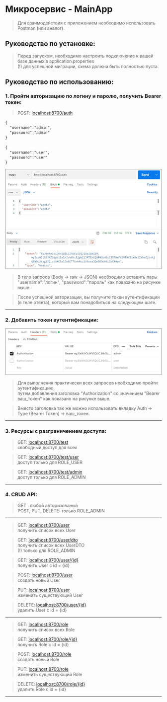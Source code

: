 # Микросервис - MainApp
> Для взаимодействия с приложением необходимо использовать Postman (или аналог).

## Руководство по установке:
> Перед запуском, необходимо настроить подключение к вашей базе данных в application.properties  
  (!) для успешной миграции, схема должна быть полностью пуста.


## Руководство по использованию:
### 1. Пройти авторизацию по логину и паролю, получить Bearer токен:
>POST: [localhost:8700/auth](http://localhost:8700/auth)


    {
      "username":"admin",
      "password":"admin"
    }

    {
      "username":"user",
      "password":"user"
    }
![](./main_auth.jpg)
> В тело запроса (Body -> raw -> JSON) необходимо вставить пары "username":"логин", "password":"пароль" как показано на рисунке выше.

> После успешной авторизации, вы получите токен аутентификации (в теле ответа), который вам понадобиться на следующем шаге.
---
### 2. Добавить токен аутентификации:

![](./main_token.jpg)

> Для выполнения практически всех запросов необходимо пройти аутентификацию,  
> путем добавления заголовка "Authorization" со значением "Bearer ваш_токен" как показано на рисунке выше.

> Вместо заголовка так же можно использовать вкладку Auth -> Type (Bearer Token) -> ваш_токен.
---
### 3. Ресурсы с разграничением доступа:
> GET: [localhost:8700/test](http://localhost:8700/test)  
> свободный доступ для всех

> GET: [localhost:8700/test/user](http://localhost:8700/test/user)  
> доступ только для ROLE_USER

> GET: [localhost:8700/test/admin](http://localhost:8700/test/admin)  
> доступ только для ROLE_ADMIN
---
### 4. CRUD API:  
> GET : любой авторизованый  
> POST, PUT, DELETE: только ROLE_ADMIN
---
> GET: [localhost:8700/user](http://localhost:8700/user)  
> получить список всех User

> GET: [localhost:8700/user/dto](http://localhost:8700/user/dto)  
> получить список всех UserDTO  
> (!) только для ROLE_ADMIN

> GET: [localhost:8700/user/{id}](http://localhost:8700/user/1)  
> получить User с id = {id}

> POST: [localhost:8700/user](http://localhost:8700/user)  
> создать новый User 

> PUT: [localhost:8700/user](http://localhost:8700/user)  
> изменить существующий User 

> DELETE: [localhost:8700/user/{id}](http://localhost:8700/user/1)  
> удалить User с id = {id}
---
> GET: [localhost:8700/role](http://localhost:8700/role)  
> получить список всех Role

> GET: [localhost:8700/role/{id}](http://localhost:8700/role/1)  
> получить Role с id = {id}

> POST: [localhost:8700/role](http://localhost:8700/role)  
> создать новый Role

> PUT: [localhost:8700/role](http://localhost:8700/role)  
> изменить существующий Role

> DELETE: [localhost:8700/role/{id}](http://localhost:8700/role/1)  
> удалить Role с id = {id}
---
